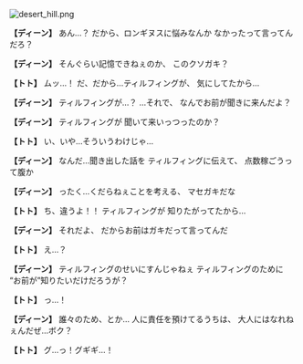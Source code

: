 
![desert_hill.png](../images/backgrounds/desert_hill.png)

**【ディーン】**
あん…？
だから、ロンギヌスに悩みなんか
なかったって言ってんだろ？

**【ディーン】**
そんぐらい記憶できねぇのか、
このクソガキ？

**【トト】**
ムッ…！
だ、だから…ティルフィングが、
気にしてたから…

**【ディーン】**
ティルフィングが…？
…それで、
なんでお前が聞きに来んだよ？

**【ディーン】**
ティルフィングが
聞いて来いっつったのか？

**【トト】**
い、いや…そういうわけじゃ…

**【ディーン】**
なんだ…聞き出した話を
ティルフィングに伝えて、
点数稼ごうって腹か

**【ディーン】**
ったく…くだらねぇことを考える、
マセガキだな

**【トト】**
ち、違うよ！！
ティルフィングが
知りたがってたから…

**【ディーン】**
それだよ、
だからお前はガキだって言ってんだ

**【トト】**
え…？

**【ディーン】**
ティルフィングのせいにすんじゃねぇ
ティルフィングのために
“お前が”知りたいだけだろうが？

**【トト】**
っ…！

**【ディーン】**
誰々のため、とか…
人に責任を預けてるうちは、
大人にはなれねぇんだぜ…ボク？

**【トト】**
グ…っ！グギギ…！